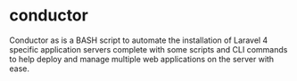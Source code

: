 conductor
=========

Conductor as is a BASH script to automate the installation of Laravel 4 specific application servers complete with some scripts and CLI commands to help deploy and manage multiple web applications on the server with ease.
